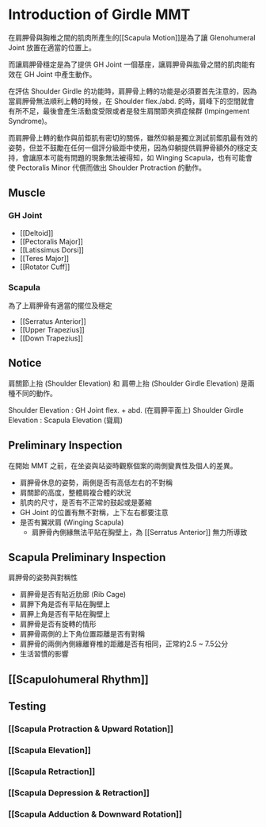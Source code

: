 # Introduction of Girdle MMT
在肩胛骨與胸椎之間的肌肉所產生的[[Scapula Motion]]是為了讓 Glenohumeral Joint 放置在適當的位置上。

而讓肩胛骨穩定是為了提供 GH Joint 一個基座，讓肩胛骨與肱骨之間的肌肉能有效在 GH Joint 中產生動作。

在評估 Shoulder Girdle 的功能時，肩胛骨上轉的功能是必須要首先注意的，因為當肩胛骨無法順利上轉的時候，在 Shoulder flex./abd. 的時，肩峰下的空間就會有所不足，最後會產生活動度受限或者是發生肩關節夾擠症候群 (Impingement Syndrome)。

而肩胛骨上轉的動作與前鉅肌有密切的關係，雖然仰躺是獨立測試前鉅肌最有效的姿勢，但並不鼓勵在任何一個評分級距中使用，因為仰躺提供肩胛骨額外的穩定支持，會讓原本可能有問題的現象無法被得知，如 Winging Scapula，也有可能會使 Pectoralis Minor 代償而做出 Shoulder Protraction 的動作。

## Muscle
### GH Joint
* [[Deltoid]]
* [[Pectoralis Major]]
* [[Latissimus Dorsi]]
* [[Teres Major]]
* [[Rotator Cuff]]
### Scapula
為了上肩胛骨有適當的擺位及穩定
* [[Serratus Anterior]]
* [[Upper Trapezius]]
* [[Down Trapezius]]

## Notice
肩關節上抬 (Shoulder Elevation) 和 肩帶上抬 (Shoulder Girdle Elevation) 是兩種不同的動作。

Shoulder Elevation : GH Joint flex. + abd. (在肩胛平面上)
Shoulder Girdle Elevation : Scapula Elevation (聳肩)

## Preliminary Inspection
在開始 MMT 之前，在坐姿與站姿時觀察個案的兩側變異性及個人的差異。
* 肩胛骨休息的姿勢，兩側是否有高低左右的不對稱
* 肩關節的高度，整體肩複合體的狀況
* 肌肉的尺寸，是否有不正常的鼓起或是萎縮
* GH Joint 的位置有無不對稱，上下左右都要注意
* 是否有翼狀肩 (Winging Scapula)
	* 肩胛骨內側緣無法平貼在胸壁上，為 [[Serratus Anterior]] 無力所導致

## Scapula Preliminary Inspection
肩胛骨的姿勢與對稱性
* 肩胛骨是否有貼近肋廓 (Rib Cage)
* 肩胛下角是否有平貼在胸壁上
* 肩胛上角是否有平貼在胸壁上
* 肩胛骨是否有旋轉的情形
* 肩胛骨兩側的上下角位置距離是否有對稱
* 肩胛骨的兩側內側緣離脊椎的距離是否有相同，正常約2.5 ~ 7.5公分
* 生活習慣的影響

## [[Scapulohumeral Rhythm]]


## Testing
### [[Scapula Protraction & Upward Rotation]]
### [[Scapula Elevation]]
### [[Scapula Retraction]]
### [[Scapula Depression & Retraction]]
### [[Scapula Adduction & Downward Rotation]]